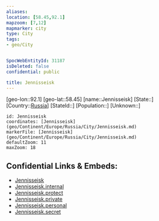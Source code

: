 ```yaml
---
aliases: 
location: [58.45,92.1]
mapzoom: [7,12] 
mapmarker: city 
type: City
tags:
- geo/City


SpocWebEntityId: 31187
isDeleted: false
confidential: public

title: Jennisseisk
---
```

[geo-lon::92.1]
[geo-lat::58.45]
[name::Jennisseisk]
[State::]
[Country::[Russia](geo/Continent/Europe/Russia.md)]
[StateId::]
[Population::]
[Unknown::]


```leaflet
id: Jennisseisk
coordinates: [Jennisseisk](geo/Continent/Europe/Russia/City/Jennisseisk.md)
markerFile: [Jennisseisk](geo/Continent/Europe/Russia/City/Jennisseisk.md)
defaultZoom: 11 
maxZoom: 18
```


## Confidential Links & Embeds: 
- [Jennisseisk](../../../../../../_public/geo/Continent/Europe/Russia/City/Jennisseisk.md) 
- [Jennisseisk.internal](../../../../../../_internal/geo/Continent/Europe/Russia/City/Jennisseisk.internal.md) 
- [Jennisseisk.protect](../../../../../../_protect/geo/Continent/Europe/Russia/City/Jennisseisk.protect.md) 
- [Jennisseisk.private](../../../../../../_private/geo/Continent/Europe/Russia/City/Jennisseisk.private.md) 
- [Jennisseisk.personal](../../../../../../_personal/geo/Continent/Europe/Russia/City/Jennisseisk.personal.md) 
- [Jennisseisk.secret](../../../../../../_secret/geo/Continent/Europe/Russia/City/Jennisseisk.secret.md) 
